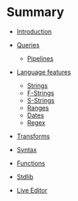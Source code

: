 # Summary

- [Introduction](./introduction.md)
- [Queries](./queries/README.md)
  - [Pipelines](./queries/pipelines.md)
- [Language features](./language-features/README.md)
  - [Strings](./language-features/strings.md)
  - [F-Strings](./language-features/f-strings.md)
  - [S-Strings](./language-features/s-strings.md)
  - [Ranges](./language-features/ranges.md)
    <!-- - - Dates — `"2021-01-01"` -> `@2021-01-01`? And `DATE_TRUNC(foo_date, YEAR)` -> `foo_date.year`? Or -> `foo_date | as year`? Or `foo_date | to year`? -->
  - [Dates](./language-features/dates.md)
    <!--   - Regex — `REGEX_MATCH(foo, "\\w{3}")` -> `foo ~ r"\w{3}"`? Or -> `regex foo r"\w{3}"`? -->
  - [Regex]()

- [Transforms](./transforms.md)
- [Syntax](./syntax.md)
- [Functions](./functions.md)
- [Stdlib](./stdlib.md)
- [Live Editor](./editor.md)
